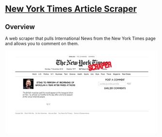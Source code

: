 
# [New York Times Article Scraper](https://whispering-fjord-19584.herokuapp.com/ "NYT Article Scraper")
**Overview**
-------------
A web scraper that pulls International News from the New York Times page and allows you to comment on them.


![](https://github.com/shaanobney/week-18-homework/blob/master/images/3.jpg?raw=true)
